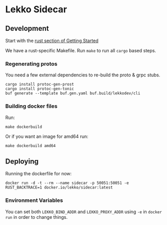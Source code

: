 # Lekko Sidecar

## Development

Start with the [rust section of Getting Started](https://www.notion.so/lekko/Getting-Started-1296588c4ed44898820983c57b51f490#99f8d824ce504fed877a8f94b2a99860)

We have a rust-specific Makefile. Run `make` to run all `cargo` based steps.

### Regenerating protos

You need a few external dependencies to re-build the proto & grpc stubs.

```
cargo install protoc-gen-prost
cargo install protoc-gen-tonic
buf generate --template buf.gen.yaml buf.build/lekkodev/cli
```

### Building docker files

Run:
```
make dockerbuild
```
Or if you want an image for amd64 run:
```
make dockerbuild amd64
```

## Deploying

Running the dockerfile for now:
```
docker run -d -t --rm --name sidecar -p 50051:50051 -e RUST_BACKTRACE=1 docker.io/lekko/sidecar:latest
```

### Environment Variables
You can set both `LEKKO_BIND_ADDR` and `LEKKO_PROXY_ADDR` using `-e` in `docker run` in order to change things.


